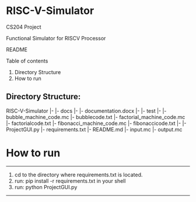 # RISC-V-Simulator
CS204 Project

Functional Simulator for RISCV Processor

README

Table of contents
1. Directory Structure
2. How to run

Directory Structure:
--------------------
RISC-V-Simulator
  |-
  |- docs
      |-
      |- documentation.docx
  |-
  |- test
      |-
      |- bubble_machine_code.mc 
      |- bubblecode.txt
      |- factorial_machine_code.mc
      |- factorialcode.txt
      |- fibonacci_machine_code.mc
      |- fibonaccicode.txt
  |-
  |- ProjectGUI.py 
  |- requirements.txt
  |- README.md
  |- input.mc
  |- output.mc

# How to run
------------
1. cd to the directory where requirements.txt is located.
2. run: pip install -r requirements.txt in your shell
3. run: python ProjectGUI.py
------------
